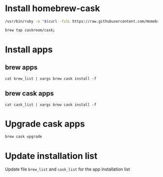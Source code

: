 # Install homebrew-cask
```bash
/usr/bin/ruby -e "$(curl -fsSL https://raw.githubusercontent.com/Homebrew/install/master/install)";

brew tap caskroom/cask;
```

# Install apps

## brew apps
```
cat brew_list | xargs brew cask install -f
```

## brew cask apps
```
cat cask_list | xargs brew cask install -f
```

# Upgrade cask apps
```
brew cask upgrade
```

# Update installation list
Update file `brew_list` and `cask_list` for the app installation list